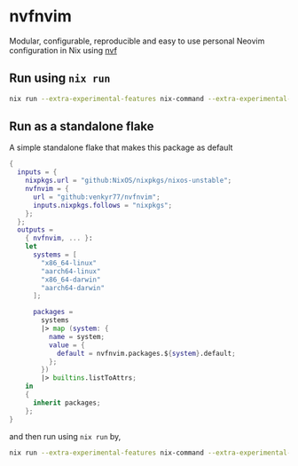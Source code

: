 # nvfnvim
Modular, configurable, reproducible and easy to use personal Neovim configuration in Nix using [nvf](https://github.com/NotAShelf/nvf)

## Run using `nix run`

```sh
nix run --extra-experimental-features nix-command --extra-experimental-features flakes --extra-experimental-features pipe-operators github:venkyr77/nvfnvim
```

## Run as a standalone flake

A simple standalone flake that makes this package as default

```nix
{
  inputs = {
    nixpkgs.url = "github:NixOS/nixpkgs/nixos-unstable";
    nvfnvim = {
      url = "github:venkyr77/nvfnvim";
      inputs.nixpkgs.follows = "nixpkgs";
    };
  };
  outputs =
    { nvfnvim, ... }:
    let
      systems = [
        "x86_64-linux"
        "aarch64-linux"
        "x86_64-darwin"
        "aarch64-darwin"
      ];

      packages =
        systems
        |> map (system: {
          name = system;
          value = {
            default = nvfnvim.packages.${system}.default;
          };
        })
        |> builtins.listToAttrs;
    in
    {
      inherit packages;
    };
}
```

and then run using `nix run` by,

```sh
nix run --extra-experimental-features nix-command --extra-experimental-features flakes --extra-experimental-features pipe-operators .
```
